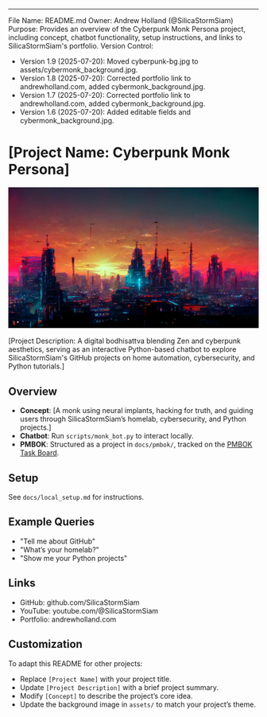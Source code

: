 ---
File Name: README.md
Owner: Andrew Holland (@SilicaStormSiam)
Purpose: Provides an overview of the Cyberpunk Monk Persona project, including concept, chatbot functionality, setup instructions, and links to SilicaStormSiam's portfolio.
Version Control:
  - Version 1.9 (2025-07-20): Moved cyberpunk-bg.jpg to assets/cybermonk_background.jpg.
  - Version 1.8 (2025-07-20): Corrected portfolio link to andrewholland.com, added cybermonk_background.jpg.
  - Version 1.7 (2025-07-20): Corrected portfolio link to andrewholland.com, added cybermonk_background.jpg.
  - Version 1.6 (2025-07-20): Added editable fields and cybermonk_background.jpg.

# [Project Name: Cyberpunk Monk Persona]

![Cybermonk Vibes](assets/cybermonk_background.jpg)

[Project Description: A digital bodhisattva blending Zen and cyberpunk aesthetics, serving as an interactive Python-based chatbot to explore SilicaStormSiam's GitHub projects on home automation, cybersecurity, and Python tutorials.]

## Overview
- **Concept**: [A monk using neural implants, hacking for truth, and guiding users through SilicaStormSiam’s homelab, cybersecurity, and Python projects.]
- **Chatbot**: Run `scripts/monk_bot.py` to interact locally.
- **PMBOK**: Structured as a project in `docs/pmbok/`, tracked on the [PMBOK Task Board](https://github.com/users/silicastormsiam/projects/2).

## Setup
See `docs/local_setup.md` for instructions.

## Example Queries
- "Tell me about GitHub"
- "What’s your homelab?"
- "Show me your Python projects"

## Links
- GitHub: github.com/SilicaStormSiam
- YouTube: youtube.com/@SilicaStormSiam
- Portfolio: andrewholland.com

## Customization
To adapt this README for other projects:
- Replace `[Project Name]` with your project title.
- Update `[Project Description]` with a brief project summary.
- Modify `[Concept]` to describe the project’s core idea.
- Update the background image in `assets/` to match your project’s theme.

